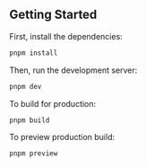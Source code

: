 ## Getting Started

First, install the dependencies:

```bash
pnpm install
```

Then, run the development server:

```bash
pnpm dev
```

To build for production:

```bash
pnpm build
```

To preview production build:

```bash
pnpm preview
```
